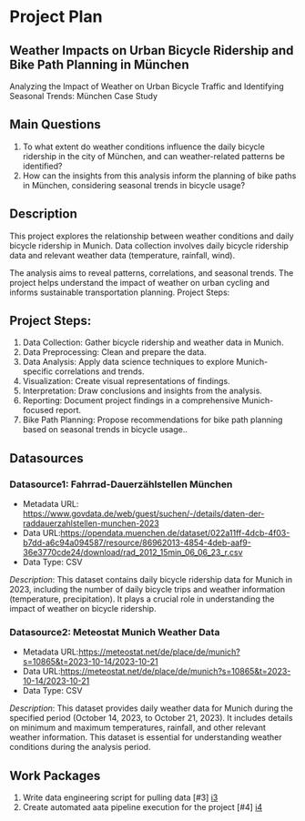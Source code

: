 # Project Plan

## Weather Impacts on Urban Bicycle Ridership and Bike Path Planning in München

Analyzing the Impact of Weather on Urban Bicycle Traffic and Identifying Seasonal Trends: München Case Study

## Main Questions

1. To what extent do weather conditions influence the daily bicycle ridership in the city of München, and can weather-related patterns be identified?
2. How can the insights from this analysis inform the planning of bike paths in München, considering seasonal trends in bicycle usage?

## Description

This project explores the relationship between weather conditions and daily bicycle ridership in Munich.
Data collection involves daily bicycle ridership data and relevant weather data (temperature, rainfall, wind).

The analysis aims to reveal patterns, correlations, and seasonal trends.
The project helps understand the impact of weather on urban cycling and informs sustainable transportation planning.
Project Steps:


## Project Steps:

1. Data Collection: Gather bicycle ridership and weather data in Munich.
2. Data Preprocessing: Clean and prepare the data.
3. Data Analysis: Apply data science techniques to explore Munich-specific correlations and trends.
4. Visualization: Create visual representations of findings.
5. Interpretation: Draw conclusions and insights from the analysis.
6. Reporting: Document project findings in a comprehensive Munich-focused report.
7. Bike Path Planning: Propose recommendations for bike path planning based on seasonal trends in bicycle usage..


## Datasources

### Datasource1: Fahrrad-Dauerzählstellen München
* Metadata URL: https://www.govdata.de/web/guest/suchen/-/details/daten-der-raddauerzahlstellen-munchen-2023
* Data URL:https://opendata.muenchen.de/dataset/022a11ff-4dcb-4f03-b7dd-a6c94a094587/resource/86962013-4854-4deb-aaf9-36e3770cde24/download/rad_2012_15min_06_06_23_r.csv
* Data Type: CSV

*Description*:
This dataset contains daily bicycle ridership data for Munich in 2023, including the number of daily bicycle trips and weather information (temperature, precipitation). It plays a crucial role in understanding the impact of weather on bicycle ridership.

### Datasource2: Meteostat Munich Weather Data
* Metadata URL:https://meteostat.net/de/place/de/munich?s=10865&t=2023-10-14/2023-10-21
* Data URL:https://meteostat.net/de/place/de/munich?s=10865&t=2023-10-14/2023-10-21
* Data Type: CSV

*Description*:
 This dataset provides daily weather data for Munich during the specified period (October 14, 2023, to October 21, 2023). It includes details on minimum and maximum temperatures, rainfall, and other relevant weather information. This dataset is essential for understanding weather conditions during the analysis period.

## Work Packages

1. Write data engineering script for pulling data [#3] [i3]
2. Create automated aata pipeline execution for the project [#4] [i4]

[i3]:https://github.com/Amir-Hussein-OTH/amir-made-2024/issues/3
[i4]:https://github.com/Amir-Hussein-OTH/amir-made-2024/issues/4
